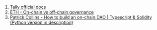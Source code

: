 1. [Tally official docs](https://docs.tally.xyz/)
1. [ETH - On-chain vs off-chain governance](https://ethereum.org/en/governance/#on-chain-vs-off-chain)
1. [Patrick Collins - How to build an on-chain DAO | Typescript & Solidity (Python version in description)](https://youtu.be/AhJtmUqhAqg)
